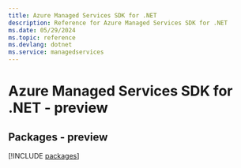 ```yaml
---
title: Azure Managed Services SDK for .NET
description: Reference for Azure Managed Services SDK for .NET
ms.date: 05/29/2024
ms.topic: reference
ms.devlang: dotnet
ms.service: managedservices
---
```

# Azure Managed Services SDK for .NET - preview
## Packages - preview
[!INCLUDE [packages](managed-services-index.md)]